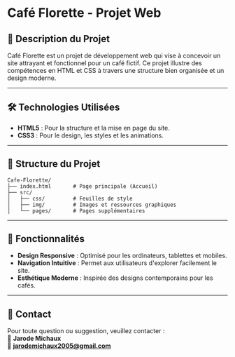 
# Café Florette - Projet Web

## 🌟 Description du Projet
Café Florette est un projet de développement web qui vise à concevoir un site attrayant et fonctionnel pour un café fictif. 
Ce projet illustre des compétences en HTML et CSS à travers une structure bien organisée et un design moderne.

---

## 🛠️ Technologies Utilisées
- **HTML5** : Pour la structure et la mise en page du site.
- **CSS3** : Pour le design, les styles et les animations.

---

## 📂 Structure du Projet
```
Cafe-Florette/
├── index.html       # Page principale (Accueil)
├── src/
│   ├── css/         # Feuilles de style
│   ├── img/         # Images et ressources graphiques
│   └── pages/       # Pages supplémentaires
```

---

## 🚀 Fonctionnalités
- **Design Responsive** : Optimisé pour les ordinateurs, tablettes et mobiles.
- **Navigation Intuitive** : Permet aux utilisateurs d'explorer facilement le site.
- **Esthétique Moderne** : Inspirée des designs contemporains pour les cafés.

---

## 📧 Contact
Pour toute question ou suggestion, veuillez contacter :  
👤 **Jarode Michaux**  
📩 **jarodemichaux2005@gmail.com**
